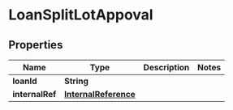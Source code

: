 # LoanSplitLotAppoval

## Properties
Name | Type | Description | Notes
------------ | ------------- | ------------- | -------------
**loanId** | **String** |  | 
**internalRef** | [**InternalReference**](InternalReference.md) |  | 
